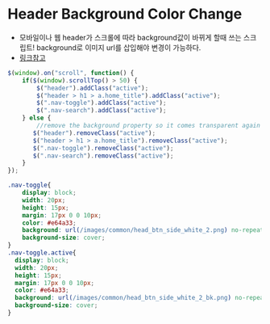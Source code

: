 # Header Background Color Change
- 모바일이나 웹 header가 스크롤에 따라 background값이 바뀌게 할때 쓰는 스크립트!
background로 이미지 url를 삽입해야 변경이 가능하다.
- [링크참고](http://stackoverflow.com/questions/28266651/change-header-background-colour-when-page-scrolls)


```javascript
$(window).on("scroll", function() {
    if($(window).scrollTop() > 50) {
        $("header").addClass("active");
        $("header > h1 > a.home_title").addClass("active");
        $(".nav-toggle").addClass("active");
        $(".nav-search").addClass("active");
    } else {
        //remove the background property so it comes transparent again (defined in your css)
       $("header").removeClass("active");
       $("header > h1 > a.home_title").removeClass("active");
       $(".nav-toggle").removeClass("active");
       $(".nav-search").removeClass("active");
    }
});
```


```css
.nav-toggle{
    display: block;
    width: 20px;
    height: 15px;
    margin: 17px 0 0 10px;
    color: #e64a33;
    background: url(/images/common/head_btn_side_white_2.png) no-repeat center center;
    background-size: cover;
}
.nav-toggle.active{
  display: block;
  width: 20px;
  height: 15px;
  margin: 17px 0 0 10px;
  color: #e64a33;
  background: url(/images/common/head_btn_side_white_2_bk.png) no-repeat center center;
  background-size: cover;
}
```
